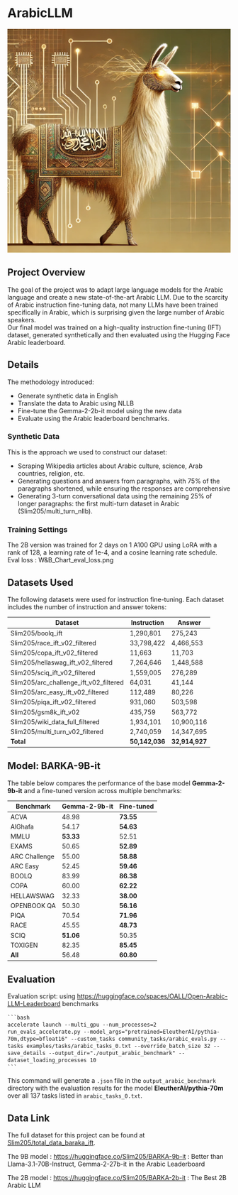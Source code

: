# ArabicLLM
![Alt text](photo.png)

## Project Overview
The goal of the project was to adapt large language models for the Arabic language and create a new state-of-the-art Arabic LLM. Due to the scarcity of Arabic instruction fine-tuning data, not many LLMs have been trained specifically in Arabic, which is surprising given the large number of Arabic speakers.  
Our final model was trained on a high-quality instruction fine-tuning (IFT) dataset, generated synthetically and then evaluated using the Hugging Face Arabic leaderboard.

## Details
The methodology introduced:  
- Generate synthetic data in English  
- Translate the data to Arabic using NLLB  
- Fine-tune the Gemma-2-2b-it model using the new data  
- Evaluate using the Arabic leaderboard benchmarks.

### Synthetic Data
This is the approach we used to construct our dataset:  
- Scraping Wikipedia articles about Arabic culture, science, Arab countries, religion, etc.  
- Generating questions and answers from paragraphs, with 75% of the paragraphs shortened, while ensuring the responses are comprehensive  
- Generating 3-turn conversational data using the remaining 25% of longer paragraphs: the first multi-turn dataset in Arabic (Slim205/multi_turn_nllb).

### Training Settings
The 2B version was trained for 2 days on 1 A100 GPU using LoRA with a rank of 128, a learning rate of 1e-4, and a cosine learning rate schedule.
Eval loss : W&B_Chart_eval_loss.png

## Datasets Used
The following datasets were used for instruction fine-tuning. Each dataset includes the number of instruction and answer tokens:

| **Dataset**                                  | **Instruction** | **Answer**  |
|----------------------------------------------|-----------------|-------------|
| Slim205/boolq_ift                            | 1,290,801       | 275,243     |
| Slim205/race_ift_v02_filtered                | 33,798,422      | 4,466,553   |
| Slim205/copa_ift_v02_filtered                | 11,663          | 11,703      |
| Slim205/hellaswag_ift_v02_filtered           | 7,264,646       | 1,448,588   |
| Slim205/sciq_ift_v02_filtered                | 1,559,005       | 276,289     |
| Slim205/arc_challenge_ift_v02_filtered       | 64,031          | 41,144      |
| Slim205/arc_easy_ift_v02_filtered            | 112,489         | 80,226      |
| Slim205/piqa_ift_v02_filtered                | 931,060         | 503,598     |
| Slim205/gsm8k_ift_v02                        | 435,759         | 563,772     |
| Slim205/wiki_data_full_filtered              | 1,934,101       | 10,900,116  |
| Slim205/multi_turn_v02_filtered              | 2,740,059       | 14,347,695  |
| **Total**                                    | **50,142,036**  | **32,914,927** |

## Model: BARKA-9B-it

The table below compares the performance of the base model **Gemma-2-9b-it** and a fine-tuned version across multiple benchmarks:

| **Benchmark**     | **Gemma-2-9b-it** | **Fine-tuned** |
|-------------------|-------------------|----------------|
| ACVA              | 48.98             | **73.55**      |
| AlGhafa           | 54.17             | **54.63**      |
| MMLU              | **53.33**         | 52.51          |
| EXAMS             | 50.65             | **52.89**      |
| ARC Challenge     | 55.00             | **58.88**      |
| ARC Easy          | 52.45             | **59.46**      |
| BOOLQ             | 83.99             | **86.38**      |
| COPA              | 60.00             | **62.22**      |
| HELLAWSWAG        | 32.33             | **38.00**      |
| OPENBOOK QA       | 50.30             | **56.16**      |
| PIQA              | 70.54             | **71.96**      |
| RACE              | 45.55             | **48.73**      |
| SCIQ              | **51.06**         | 50.35          |
| TOXIGEN           | 82.35             | **85.45**      |
| **All**           | 56.48             | **60.80**      |

## Evaluation

Evaluation script: using https://huggingface.co/spaces/OALL/Open-Arabic-LLM-Leaderboard benchmarks

    ```bash
    accelerate launch --multi_gpu --num_processes=2 run_evals_accelerate.py --model_args="pretrained=EleutherAI/pythia-70m,dtype=bfloat16" --custom_tasks community_tasks/arabic_evals.py --tasks examples/tasks/arabic_tasks_0.txt --override_batch_size 32 --save_details --output_dir="./output_arabic_benchmark" --dataset_loading_processes 10
    ```

This command will generate a `.json` file in the `output_arabic_benchmark` directory with the evaluation results for the model **EleutherAI/pythia-70m** over all 137 tasks listed in `arabic_tasks_0.txt`.

## Data Link

The full dataset for this project can be found at [Slim205/total_data_baraka_ift](#).

The 9B model  : https://huggingface.co/Slim205/BARKA-9b-it : Better than Llama-3.1-70B-Instruct, Gemma-2-27b-it in the Arabic Leaderboard

The 2B model  : https://huggingface.co/Slim205/BARKA-2b-it  : The Best 2B Arabic LLM
